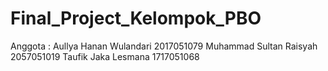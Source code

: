 # Final_Project_Kelompok_PBO

Anggota :
Aullya Hanan Wulandari 2017051079
Muhammad Sultan Raisyah 2057051019
Taufik Jaka Lesmana 1717051068




